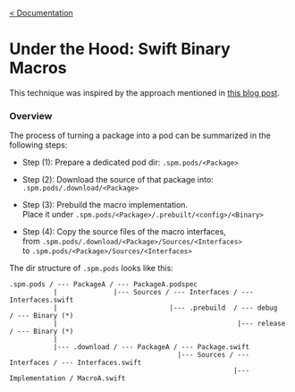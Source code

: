 [< Documentation](README.md)

# Under the Hood: Swift Binary Macros

This technique was inspired by the approach mentioned in [this blog post](https://www.polpiella.dev/binary-swift-macros).

### Overview

The process of turning a package into a pod can be summarized in the following steps:
- Step (1): Prepare a dedicated pod dir: `.spm.pods/<Package>`

- Step (2): Download the source of that package into: `.spm.pods/.download/<Package>`

- Step (3): Prebuild the macro implementation.\
Place it under `.spm.pods/<Package>/.prebuilt/<config>/<Binary>`

- Step (4): Copy the source files of the macro interfaces,\
from `.spm.pods/.download/<Package>/Sources/<Interfaces>`\
to `.spm.pods/<Package>/Sources/<Interfaces>`

The dir structure of `.spm.pods` looks like this:

```
.spm.pods / --- PackageA / --- PackageA.podspec
           |              |--- Sources / --- Interfaces / --- Interfaces.swift
           |                            |--- .prebuild  / --- debug   / --- Binary (*)
           |                                             |--- release / --- Binary (*)
           |
           |--- .download / --- PackageA / --- Package.swift
                                          |--- Sources / --- Interfaces / --- Interfaces.swift
                                                        |--- Implementation / MacroA.swift
```
